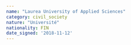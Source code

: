 ```yaml
---
name: "Laurea University of Applied Sciences"
category: civil_society
nature: "Université"
nationality: FIN
date_signed: '2018-11-12'
---
```

    